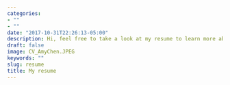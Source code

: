 ```yaml
---
categories:
- ""
- ""
date: "2017-10-31T22:26:13-05:00"
description: Hi, feel free to take a look at my resume to learn more about my past working and research experience.
draft: false
image: CV_AmyChen.JPEG
keywords: ""
slug: resume
title: My resume
---
```

